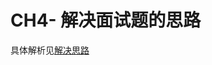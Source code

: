 # CH4- 解决面试题的思路

具体解析见[解决思路](https://github.com/JiangWeixian/JS-Books/tree/master/sword2offer/CH4-%E8%A7%A3%E5%86%B3%E9%9D%A2%E8%AF%95%E9%A2%98%E7%9B%AE%E7%9A%84%E6%80%9D%E8%B7%AF)
